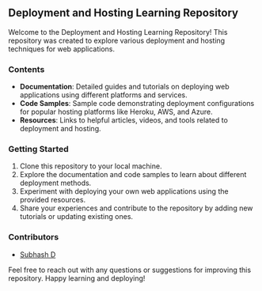 ## Deployment and Hosting Learning Repository

Welcome to the Deployment and Hosting Learning Repository! This repository was created to explore various deployment and hosting techniques for web applications.

### Contents

- **Documentation**: Detailed guides and tutorials on deploying web applications using different platforms and services.
- **Code Samples**: Sample code demonstrating deployment configurations for popular hosting platforms like Heroku, AWS, and Azure.
- **Resources**: Links to helpful articles, videos, and tools related to deployment and hosting.

### Getting Started

1. Clone this repository to your local machine.
2. Explore the documentation and code samples to learn about different deployment methods.
3. Experiment with deploying your own web applications using the provided resources.
4. Share your experiences and contribute to the repository by adding new tutorials or updating existing ones.

### Contributors

- [Subhash D](https://github.com/subhash23jan)

Feel free to reach out with any questions or suggestions for improving this repository. Happy learning and deploying!
